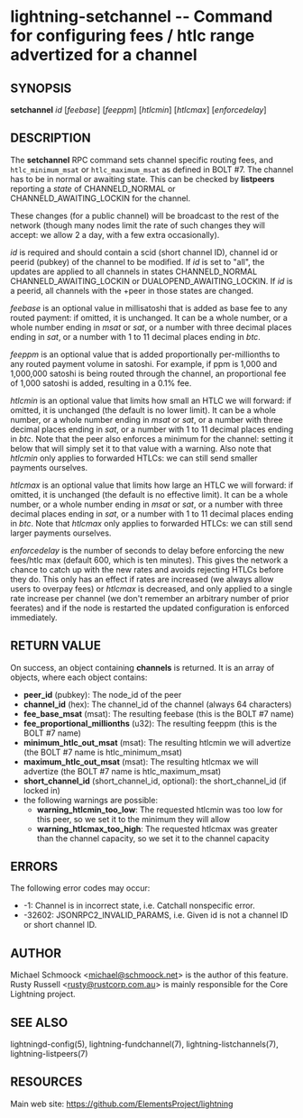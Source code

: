 lightning-setchannel -- Command for configuring fees / htlc range advertized for a channel
===========================================================================================

SYNOPSIS
--------

**setchannel** *id* [*feebase*] [*feeppm*] [*htlcmin*] [*htlcmax*] [*enforcedelay*]

DESCRIPTION
-----------

The **setchannel** RPC command sets channel specific routing fees, and
`htlc_minimum_msat` or `htlc_maximum_msat` as defined in BOLT \#7. The channel has to be in
normal or awaiting state.  This can be checked by **listpeers**
reporting a *state* of CHANNELD\_NORMAL or CHANNELD\_AWAITING\_LOCKIN
for the channel.

These changes (for a public channel) will be broadcast to the rest of
the network (though many nodes limit the rate of such changes they
will accept: we allow 2 a day, with a few extra occasionally).

*id* is required and should contain a scid (short channel ID), channel
id or peerid (pubkey) of the channel to be modified. If *id* is set to
"all", the updates are applied to all channels in states
CHANNELD\_NORMAL CHANNELD\_AWAITING\_LOCKIN or DUALOPEND\_AWAITING\_LOCKIN.
If *id* is a peerid, all channels with the +peer in those states are
changed.

*feebase* is an optional value in millisatoshi that is added as base fee to
any routed payment: if omitted, it is unchanged.  It can be a whole number, or a whole
number ending in *msat* or *sat*, or a number with three decimal places
ending in *sat*, or a number with 1 to 11 decimal places ending in
*btc*.

*feeppm* is an optional value that is added proportionally per-millionths
to any routed payment volume in satoshi. For example, if ppm is 1,000
and 1,000,000 satoshi is being routed through the channel, an
proportional fee of 1,000 satoshi is added, resulting in a 0.1% fee.

*htlcmin* is an optional value that limits how small an HTLC we will
forward: if omitted, it is unchanged (the default is no lower limit). It
can be a whole number, or a whole number ending in *msat* or *sat*, or
a number with three decimal places ending in *sat*, or a number with 1
to 11 decimal places ending in *btc*.  Note that the peer also enforces a
minimum for the channel: setting it below that will simply set it to
that value with a warning.  Also note that *htlcmin* only applies to forwarded
HTLCs: we can still send smaller payments ourselves.

*htlcmax* is an optional value that limits how large an HTLC we will
forward: if omitted, it is unchanged (the default is no effective
limit). It can be a whole number, or a whole number ending in *msat*
or *sat*, or a number with three decimal places ending in *sat*, or a
number with 1 to 11 decimal places ending in *btc*.  Note that *htlcmax*
only applies to forwarded HTLCs: we can still send larger payments ourselves.

*enforcedelay* is the number of seconds to delay before enforcing the
new fees/htlc max (default 600, which is ten minutes).  This gives the
network a chance to catch up with the new rates and avoids rejecting
HTLCs before they do.  This only has an effect if rates are increased
(we always allow users to overpay fees) or *htlcmax* is decreased, and
only applied to a single rate increase per channel (we don't remember
an arbitrary number of prior feerates) and if the node is restarted
the updated configuration is enforced immediately.

RETURN VALUE
------------

[comment]: # (GENERATE-FROM-SCHEMA-START)
On success, an object containing **channels** is returned.  It is an array of objects, where each object contains:

- **peer\_id** (pubkey): The node\_id of the peer
- **channel\_id** (hex): The channel\_id of the channel (always 64 characters)
- **fee\_base\_msat** (msat): The resulting feebase (this is the BOLT #7 name)
- **fee\_proportional\_millionths** (u32): The resulting feeppm (this is the BOLT #7 name)
- **minimum\_htlc\_out\_msat** (msat): The resulting htlcmin we will advertize (the BOLT #7 name is htlc\_minimum\_msat)
- **maximum\_htlc\_out\_msat** (msat): The resulting htlcmax we will advertize (the BOLT #7 name is htlc\_maximum\_msat)
- **short\_channel\_id** (short\_channel\_id, optional): the short\_channel\_id (if locked in)
- the following warnings are possible:
  - **warning\_htlcmin\_too\_low**: The requested htlcmin was too low for this peer, so we set it to the minimum they will allow
  - **warning\_htlcmax\_too\_high**: The requested htlcmax was greater than the channel capacity, so we set it to the channel capacity

[comment]: # (GENERATE-FROM-SCHEMA-END)

ERRORS
------

The following error codes may occur:
- -1: Channel is in incorrect state, i.e. Catchall nonspecific error.
- -32602: JSONRPC2\_INVALID\_PARAMS, i.e. Given id is not a channel ID
or short channel ID.

AUTHOR
------

Michael Schmoock <<michael@schmoock.net>> is the author of this
feature. Rusty Russell <<rusty@rustcorp.com.au>> is mainly
responsible for the Core Lightning project.

SEE ALSO
--------

lightningd-config(5), lightning-fundchannel(7),
lightning-listchannels(7), lightning-listpeers(7)

RESOURCES
---------

Main web site: <https://github.com/ElementsProject/lightning>

[comment]: # ( SHA256STAMP:3c0f2eb8fc8cfcebea463eaefab17eb96310b24ce6566f5c5a8f95bebf81fcb4)
